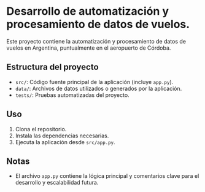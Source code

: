 # Desarrollo de automatización y procesamiento de datos de vuelos.

Este proyecto contiene la automatización y procesamiento de datos de vuelos en Argentina, puntualmente en el aeropuerto de Córdoba.

## Estructura del proyecto

- `src/`: Código fuente principal de la aplicación (incluye `app.py`).
- `data/`: Archivos de datos utilizados o generados por la aplicación.
- `tests/`: Pruebas automatizadas del proyecto.

## Uso

1. Clona el repositorio.
2. Instala las dependencias necesarias.
3. Ejecuta la aplicación desde `src/app.py`.

## Notas

- El archivo `app.py` contiene la lógica principal y comentarios clave para el desarrollo y escalabilidad futura.
